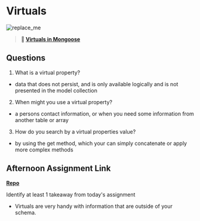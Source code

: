 # Virtuals

![replace_me](https://codeworks.blob.core.windows.net/public/assets/img/illustrations/placeholder.svg)

> **📖 [Virtuals in Mongoose](https://codeworksacademy.com/fs-student-guide/resources/wk5/04-Virtuals)**

## Questions

1. What is a virtual property?
 - data that does not persist, and is only available logically and is not presented in the model collection

2. When might you use a virtual property? 
 - a persons contact information, or when you need some information from another table or array

3. How do you search by a virtual properties value?
 -  by using the get method, which your can simply concatenate or apply more complex methods

## Afternoon Assignment Link

**[Repo](https://github.com/patrick-misner/blumstir)**

Identify at least 1 takeaway from today's assignment
 - Virtuals are very handy with information that are outside of your schema.
